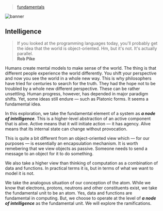 > [fundamentals](../)

![banner](/cdi/photos/banner.png)

## Intelligence

> If you looked at the programming languages today,
> you'll probably get the idea that the world is object-oriented.
> Hm, but it's not.  It's actually parallel.  
> **Rob Pike**

Humans create mental models to make sense of the world.
The thing is that different people experience the world differently.
You shift your perspective and now you see the world in a whole
new way.  This is why philosophers have tried for centuries to
search for the truth.  They had the hope not to be troubled by
a whole new different perspective.  These can be rather unsettling.
Human progress, however, has depended in major paradigm shifts.
Yet, some ideas still endure — such as Platonic forms.
It seems a fundamental idea.

In this exploration, we take the fundamental element of a system
as ***a node of intelligence***.  This is a higher-level abstraction
of an active component that is alive.
Active means that it will initiate action — it has agency.
Alive means that its internal state can change without provocation.

This is quite a bit different from an object-oriented view which
— for our purposes — is essentially an encapsulation mechanism.
It is worth remebering that we view objects as passive.
Someone needs to send a message to an object for it to do something.

We also take a higher view than thinking of computation as
a combination of data and functions.
In practical terms it is, but in terms of what we want to model
it is not.

We take the analogous situation of our conception of the atom.
While we know that electrons, protons, neutrons and other
constituents exist, we take the fundamental unit to be an atom.
Yes, data and functions are fundamental in computing.
But, we choose to operate at the level of ***a node of intelligence***
as the fundamental unit.
We will explore the ramifications.
